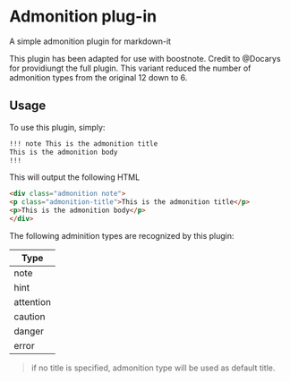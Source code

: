 # Admonition plug-in

A simple admonition plugin for markdown-it

This plugin has been adapted for use with boostnote. Credit to @Docarys for providiungt the full plugin. This variant reduced the number of admonition types from the original 12 down to 6. 

## Usage

To use this plugin, simply:

```md
!!! note This is the admonition title
This is the admonition body
!!!
````

This will output the following HTML

```html
<div class="admonition note">
<p class="admonition-title">This is the admonition title</p>
<p>This is the admonition body</p>
</div>
```

The following adminition types are recognized by this plugin:

| Type       |
| -----------|
|  note | 
| hint|
| attention |
| caution |
| danger |
| error |

> if no title is specified, admonition type will be used as default title.
